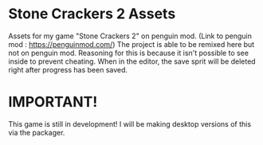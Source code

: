 # Stone Crackers 2 Assets
Assets for my game "Stone Crackers 2" on penguin mod. (Link to penguin mod : https://penguinmod.com/)
The project is able to be remixed here but not on penguin mod.
Reasoning for this is because it isn't possible to see inside to prevent cheating.
When in the editor, the save sprit will be deleted right after progress has been saved.

# IMPORTANT!
This game is still in development!
I will be making desktop versions of this via the packager.
